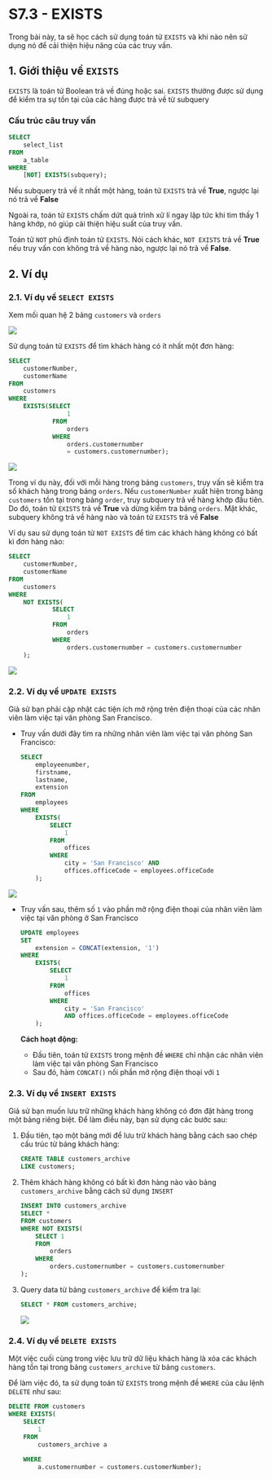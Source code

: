 # S7.3 - EXISTS

Trong bài này, ta sẽ học cách sử dụng toán tử `EXISTS` và khi nào nên sử dụng nó để cải thiện hiệu năng của các truy vấn.

## 1. Giới thiệu về `EXISTS`
`EXISTS` là toán tử Boolean trả về đúng hoặc sai. `EXISTS` thường được sử dụng để kiểm tra sự tồn tại của các hàng được trả về từ subquery

### Cấu trúc câu truy vấn
```sql
SELECT 
    select_list
FROM
    a_table
WHERE
    [NOT] EXISTS(subquery);
```

Nếu subquery trả về ít nhất một hàng, toán tử `EXISTS` trả về **True**, ngược lại nó trả về **False**

Ngoài ra, toán tử `EXISTS` chấm dứt quá trình xử lí ngay lập tức khi tìm thấy 1 hàng khớp, nó giúp cải thiện hiệu suất của truy vấn.

Toán tử `NOT` phủ định toán tử `EXISTS`. Nói cách khác, `NOT EXISTS` trả về **True** nếu truy vấn con không trả về hàng nào, ngược lại nó trả về **False**.

## 2. Ví dụ
### 2.1. Ví dụ về `SELECT EXISTS`
Xem mối quan hệ 2 bảng `customers` và `orders`

<img src="https://i.imgur.com/MTGbMci.png">

Sử dụng toán tử `EXISTS` để tìm khách hàng có ít nhất một đơn hàng:
```sql
SELECT 
    customerNumber, 
    customerName
FROM
    customers
WHERE
    EXISTS(SELECT 
                1
            FROM
                orders
            WHERE
                orders.customernumber 
                = customers.customernumber);
```

<img src="https://i.imgur.com/NBNru1B.png">

Trong ví dụ này, đối với mỗi hàng trong bảng `customers`, truy vấn sẽ kiểm tra số khách hàng trong bảng `orders`. Nếu `customerNumber` xuất hiện trong bảng `customers` tồn tại trong bảng `order`, truy subquery trả về hàng khớp đầu tiên. Do đó, toán tử `EXISTS` trả về **True** và dừng kiểm tra bảng `orders`. Mặt khác, subquery không trả về hàng nào và toán tử `EXISTS` trả về **False**

Ví dụ sau sử dụng toán tử `NOT EXISTS` để tìm các khách hàng không có bất kì đơn hàng nào:
```sql
SELECT 
    customerNumber, 
    customerName
FROM
    customers
WHERE
    NOT EXISTS( 
            SELECT 
                1
            FROM
                orders
            WHERE
                orders.customernumber = customers.customernumber
    );
```

<img src="https://i.imgur.com/JmS7B6R.png">

### 2.2. Ví dụ về `UPDATE EXISTS`
Giả sử bạn phải cập nhật các tiện ích mở rộng trên điện thoại của các nhân viên làm việc tại văn phòng San Francisco.

- Truy vấn dưới đây tìm ra những nhân viên làm việc tại văn phòng San Francisco:
    ```sql
    SELECT 
        employeenumber, 
        firstname, 
        lastname, 
        extension
    FROM
        employees
    WHERE
        EXISTS( 
            SELECT 
                1
            FROM
                offices
            WHERE
                city = 'San Francisco' AND 
                offices.officeCode = employees.officeCode
        );
    ```

<img src="https://i.imgur.com/NsyoM50.png">

- Truy vấn sau, thêm số `1` vào phần mở rộng điện thoại của nhân viên làm việc tại văn phòng ở San Francisco
    ```sql
    UPDATE employees 
    SET 
        extension = CONCAT(extension, '1')
    WHERE
        EXISTS( 
            SELECT 
                1
            FROM
                offices
            WHERE
                city = 'San Francisco'
                AND offices.officeCode = employees.officeCode
        );
    ```

    **Cách hoạt động:**
    - Đầu tiên, toán tử `EXISTS` trong mệnh đề `WHERE` chỉ nhận các nhân viên làm việc tại văn phòng San Francisco
    - Sau đó, hàm `CONCAT()` nối phần mở rộng điện thoại với `1`

### 2.3. Ví dụ về `INSERT EXISTS`
Giả sử bạn muốn lưu trữ những khách hàng không có đơn đặt hàng trong một bảng riêng biệt. Để làm điều này, bạn sử dụng các bước sau:

1. Đầu tiên, tạo một bảng mới để lưu trữ khách hàng bằng cách sao chép cấu trúc từ bảng khách hàng:
    ```sql
    CREATE TABLE customers_archive 
    LIKE customers;
    ```

2. Thêm khách hàng không có bất kì đơn hàng nào vào bảng `customers_archive` bằng cách sử dụng `INSERT`
    ```sql
    INSERT INTO customers_archive
    SELECT * 
    FROM customers
    WHERE NOT EXISTS( 
        SELECT 1
        FROM
            orders
        WHERE
            orders.customernumber = customers.customernumber
    );
    ```

3. Query data từ bảng `customers_archive` để kiểm tra lại:
    ```sql
    SELECT * FROM customers_archive;
    ```

    <img src="https://i.imgur.com/M1yJxo8.png">

### 2.4. Ví dụ về `DELETE EXISTS`
Một việc cuối cùng trong việc lưu trữ dữ liệu khách hàng là xóa các khách hàng tồn tại trong bảng `customers_archive` từ bảng `customers`.

Để làm việc đó, ta sử dụng toán tử `EXISTS` trong mệnh đề `WHERE` của câu lệnh `DELETE` như sau:
```sql
DELETE FROM customers
WHERE EXISTS( 
    SELECT 
        1
    FROM
        customers_archive a
    
    WHERE
        a.customernumber = customers.customerNumber);
```